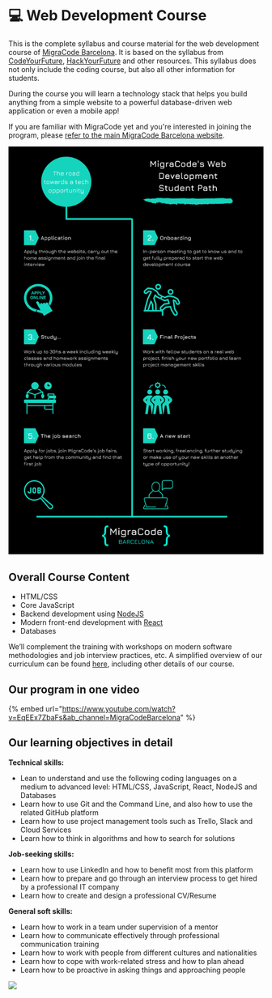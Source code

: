 # 💻 Web Development Course

This is the complete syllabus and course material for the web development course of [MigraCode Barcelona](https://migracode.openculturalcenter.org/). It is based on the syllabus from [CodeYourFuture](https://codeyourfuture.io/), [HackYourFuture](https://github.com/HackYourFuture/curriculum) and other resources. This syllabus does not only include the coding course, but also all other information for students.&#x20;

During the course you will learn a technology stack that helps you build anything from a simple website to a powerful database-driven web application or even a mobile app!

If you are familiar with MigraCode yet and you're interested in joining the program, please [refer to the main MigraCode Barcelona website](https://migracode.openculturalcenter.org/).

![](<../../.gitbook/assets/Copy of Copy of MigraCode's Student Path (1).png>)

## Overall Course Content

* HTML/CSS
* Core JavaScript
* Backend development using [NodeJS](https://nodejs.org/)
* Modern front-end development with [React](https://facebook.github.io/react/)
* Databases

We’ll complement the training with workshops on modern software methodologies and job interview practices, etc. A simplified overview of our curriculum can be found [here](https://migracode.openculturalcenter.org/web-development-course/), including other details of our course.

## Our program in one video

{% embed url="https://www.youtube.com/watch?v=EqEEx7ZbaFs&ab_channel=MigraCodeBarcelona" %}

## Our learning objectives in detail

**Technical skills:**

* Lean to understand and use the following coding languages on a medium to advanced level: HTML/CSS, JavaScript, React, NodeJS and Databases
* Learn how to use Git and the Command Line, and also how to use the related GitHub platform
* Learn how to use project management tools such as Trello, Slack and Cloud Services
* Learn how to think in algorithms and how to search for solutions

**Job-seeking skills:**

* Learn how to use LinkedIn and how to benefit most from this platform
* Learn how to prepare and go through an interview process to get hired by a professional IT company
* Learn how to create and design a professional CV/Resume

**General soft skills:**

* Learn how to work in a team under supervision of a mentor
* Learn how to communicate effectively through professional communication training
* Learn how to work with people from different cultures and nationalities
* Learn how to cope with work-related stress and how to plan ahead
* Learn how to be proactive in asking things and approaching people

![](../../.gitbook/assets/DSC\_0735migracode-bcn.jpg)
